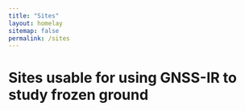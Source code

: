 ```yaml
---
title: "Sites"
layout: homelay
sitemap: false
permalink: /sites
---
```


# Sites usable for using GNSS-IR to study frozen ground 